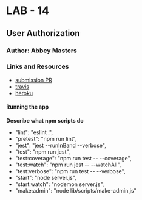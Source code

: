 # LAB - 14

## User Authorization

### Author: Abbey Masters

### Links and Resources
* [submission PR]()
* [travis]()
* [heroku]()


#### Running the app

**Describe what npm scripts do**
*   "lint": "eslint .",
*   "pretest": "npm run lint",
*   "jest": "jest --runInBand --verbose",
*   "test": "npm run jest",
*   "test:coverage": "npm run test -- --coverage",
*   "test:watch": "npm run jest -- --watchAll",
*   "test:verbose": "npm run test -- --verbose",
*   "start": "node server.js",
*   "start:watch": "nodemon server.js",
*   "make:admin": "node lib/scripts/make-admin.js"